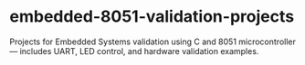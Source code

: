# embedded-8051-validation-projects
Projects for Embedded Systems validation using C and 8051 microcontroller — includes UART, LED control, and hardware validation examples.
